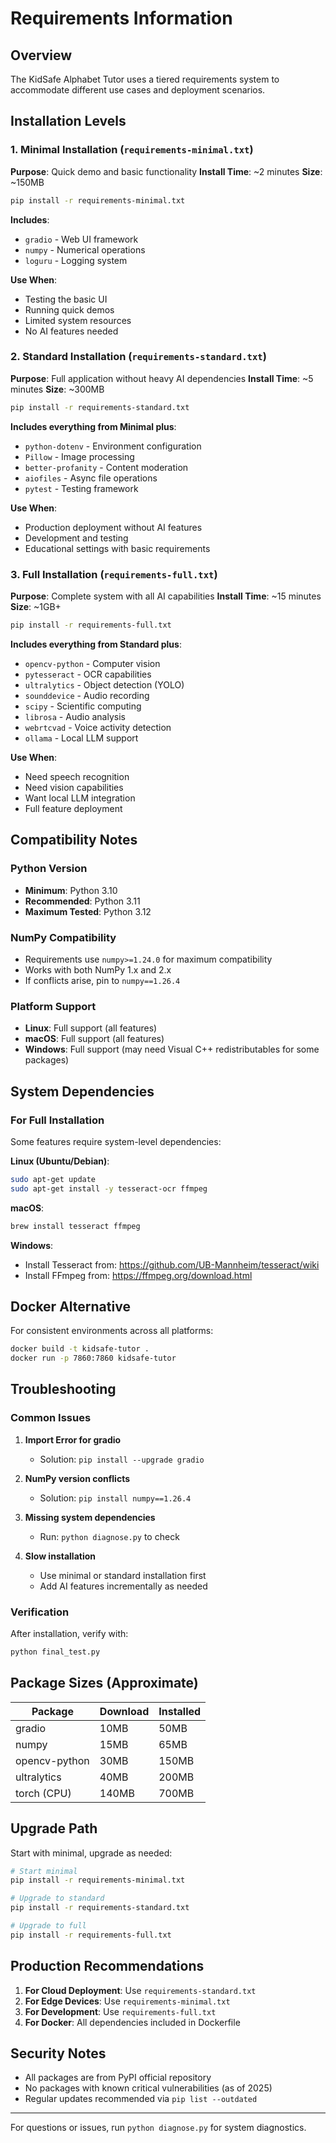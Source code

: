 # Requirements Information

## Overview
The KidSafe Alphabet Tutor uses a tiered requirements system to accommodate different use cases and deployment scenarios.

## Installation Levels

### 1. Minimal Installation (`requirements-minimal.txt`)
**Purpose**: Quick demo and basic functionality
**Install Time**: ~2 minutes
**Size**: ~150MB

```bash
pip install -r requirements-minimal.txt
```

**Includes**:
- `gradio` - Web UI framework
- `numpy` - Numerical operations
- `loguru` - Logging system

**Use When**:
- Testing the basic UI
- Running quick demos
- Limited system resources
- No AI features needed

### 2. Standard Installation (`requirements-standard.txt`)
**Purpose**: Full application without heavy AI dependencies
**Install Time**: ~5 minutes
**Size**: ~300MB

```bash
pip install -r requirements-standard.txt
```

**Includes everything from Minimal plus**:
- `python-dotenv` - Environment configuration
- `Pillow` - Image processing
- `better-profanity` - Content moderation
- `aiofiles` - Async file operations
- `pytest` - Testing framework

**Use When**:
- Production deployment without AI features
- Development and testing
- Educational settings with basic requirements

### 3. Full Installation (`requirements-full.txt`)
**Purpose**: Complete system with all AI capabilities
**Install Time**: ~15 minutes
**Size**: ~1GB+

```bash
pip install -r requirements-full.txt
```

**Includes everything from Standard plus**:
- `opencv-python` - Computer vision
- `pytesseract` - OCR capabilities
- `ultralytics` - Object detection (YOLO)
- `sounddevice` - Audio recording
- `scipy` - Scientific computing
- `librosa` - Audio analysis
- `webrtcvad` - Voice activity detection
- `ollama` - Local LLM support

**Use When**:
- Need speech recognition
- Need vision capabilities
- Want local LLM integration
- Full feature deployment

## Compatibility Notes

### Python Version
- **Minimum**: Python 3.10
- **Recommended**: Python 3.11
- **Maximum Tested**: Python 3.12

### NumPy Compatibility
- Requirements use `numpy>=1.24.0` for maximum compatibility
- Works with both NumPy 1.x and 2.x
- If conflicts arise, pin to `numpy==1.26.4`

### Platform Support
- **Linux**: Full support (all features)
- **macOS**: Full support (all features)
- **Windows**: Full support (may need Visual C++ redistributables for some packages)

## System Dependencies

### For Full Installation
Some features require system-level dependencies:

**Linux (Ubuntu/Debian)**:
```bash
sudo apt-get update
sudo apt-get install -y tesseract-ocr ffmpeg
```

**macOS**:
```bash
brew install tesseract ffmpeg
```

**Windows**:
- Install Tesseract from: https://github.com/UB-Mannheim/tesseract/wiki
- Install FFmpeg from: https://ffmpeg.org/download.html

## Docker Alternative
For consistent environments across all platforms:
```bash
docker build -t kidsafe-tutor .
docker run -p 7860:7860 kidsafe-tutor
```

## Troubleshooting

### Common Issues

1. **Import Error for gradio**
   - Solution: `pip install --upgrade gradio`

2. **NumPy version conflicts**
   - Solution: `pip install numpy==1.26.4`

3. **Missing system dependencies**
   - Run: `python diagnose.py` to check

4. **Slow installation**
   - Use minimal or standard installation first
   - Add AI features incrementally as needed

### Verification
After installation, verify with:
```bash
python final_test.py
```

## Package Sizes (Approximate)

| Package | Download | Installed |
|---------|----------|-----------|
| gradio | 10MB | 50MB |
| numpy | 15MB | 65MB |
| opencv-python | 30MB | 150MB |
| ultralytics | 40MB | 200MB |
| torch (CPU) | 140MB | 700MB |

## Upgrade Path

Start with minimal, upgrade as needed:
```bash
# Start minimal
pip install -r requirements-minimal.txt

# Upgrade to standard
pip install -r requirements-standard.txt

# Upgrade to full
pip install -r requirements-full.txt
```

## Production Recommendations

1. **For Cloud Deployment**: Use `requirements-standard.txt`
2. **For Edge Devices**: Use `requirements-minimal.txt`
3. **For Development**: Use `requirements-full.txt`
4. **For Docker**: All dependencies included in Dockerfile

## Security Notes

- All packages are from PyPI official repository
- No packages with known critical vulnerabilities (as of 2025)
- Regular updates recommended via `pip list --outdated`

---

For questions or issues, run `python diagnose.py` for system diagnostics.